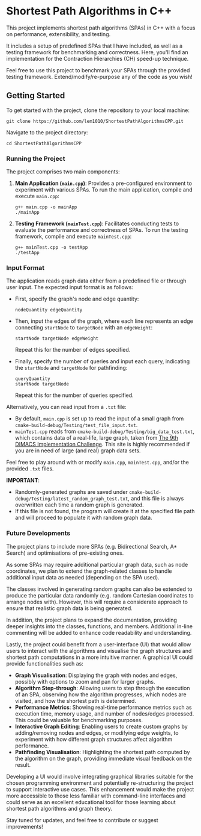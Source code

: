 # Shortest Path Algorithms in C++

This project implements shortest path algorithms (SPAs) in C++ with a focus on performance, extensibility, and testing.

It includes a setup of predefined SPAs that I have included, as well as a testing framework for benchmarking and correctness. Here, you'll find an implementation for the Contraction Hierarchies (CH) speed-up technique.

Feel free to use this project to benchmark your SPAs through the provided testing framework. Extend/modify/re-purpose any of the code as you wish!

## Getting Started

To get started with the project, clone the repository to your local machine:

`git clone https://github.com/lem1010/ShortestPathAlgorithmsCPP.git`

Navigate to the project directory:

`cd ShortestPathAlgorithmsCPP`

### Running the Project

The project comprises two main components:

1. **Main Application (`main.cpp`)**: Provides a pre-configured environment to experiment with various SPAs. To run the main application, compile and execute `main.cpp`:

    ```
    g++ main.cpp -o mainApp
    ./mainApp
    ```

2. **Testing Framework (`mainTest.cpp`)**: Facilitates conducting tests to evaluate the performance and correctness of SPAs. To run the testing framework, compile and execute `mainTest.cpp`:

    ```
    g++ mainTest.cpp -o testApp
    ./testApp
    ```

### Input Format

The application reads graph data either from a predefined file or through user input. The expected input format is as follows:

- First, specify the graph's node and edge quantity:

    ```
    nodeQuantity edgeQuantity
    ```

- Then, input the edges of the graph, where each line represents an edge connecting `startNode` to `targetNode` with an `edgeWeight`:

    ```
    startNode targetNode edgeWeight
    ```

    Repeat this for the number of edges specified.

- Finally, specify the number of queries and input each query, indicating the `startNode` and `targetNode` for pathfinding:

    ```
    queryQuantity
    startNode targetNode
    ```

    Repeat this for the number of queries specified.

Alternatively, you can read input from a `.txt` file:

- By default, `main.cpp` is set up to read the input of a small graph from `cmake-build-debug/Testing/test_file_input.txt`.
- `mainTest.cpp` reads from `cmake-build-debug/Testing/big_data_test.txt`, which contains data of a real-life, large graph, taken from [The 9th DIMACS Implementation Challenge](https://www.diag.uniroma1.it/challenge9/download.shtml). This site is highly recommended if you are in need of large (and real) graph data sets.

Feel free to play around with or modify `main.cpp`, `mainTest.cpp`, and/or the provided `.txt` files.

**IMPORTANT**:
- Randomly-generated graphs are saved under `cmake-build-debug/Testing/latest_random_graph_test.txt`, and this file is always overwritten each time a random graph is generated.
- If this file is not found, the program will create it at the specified file path and will proceed to populate it with random graph data.

### Future Developments

The project plans to include more SPAs (e.g. Bidirectional Search, A* Search) and optimisations of pre-existing ones.

As some SPAs may require additional particular graph data, such as node coordinates, we plan to extend the graph-related classes to handle additional input data as needed (depending on the SPA used).

The classes involved in generating random graphs can also be extended to produce the particular data randomly (e.g. random Cartesian coordinates to arrange nodes with). However, this will require a considerate approach to ensure that realistic graph data is being generated.

In addition, the project plans to expand the documentation, providing deeper insights into the classes, functions, and members. Additional in-line commenting will be added to enhance code readability and understanding.

Lastly, the project could benefit from a user-interface (UI) that would allow users to interact with the algorithms and visualise the graph structures and shortest path computations in a more intuitive manner. A graphical UI could provide functionalities such as:

- **Graph Visualisation**: Displaying the graph with nodes and edges, possibly with options to zoom and pan for larger graphs.
- **Algorithm Step-through**: Allowing users to step through the execution of an SPA, observing how the algorithm progresses, which nodes are visited, and how the shortest path is determined.
- **Performance Metrics**: Showing real-time performance metrics such as execution time, memory usage, and number of nodes/edges processed. This could be valuable for benchmarking purposes.
- **Interactive Graph Editing**: Enabling users to create custom graphs by adding/removing nodes and edges, or modifying edge weights, to experiment with how different graph structures affect algorithm performance.
- **Pathfinding Visualisation**: Highlighting the shortest path computed by the algorithm on the graph, providing immediate visual feedback on the result.

Developing a UI would involve integrating graphical libraries suitable for the chosen programming environment and potentially re-structuring the project to support interactive use cases. This enhancement would make the project more accessible to those less familiar with command-line interfaces and could serve as an excellent educational tool for those learning about shortest path algorithms and graph theory.



Stay tuned for updates, and feel free to contribute or suggest improvements!
